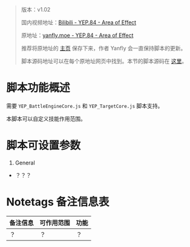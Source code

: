 > 版本：v1.02
>
> 国内视频地址：[Bilibili - YEP.84 - Area of Effect](https://www.bilibili.com/video/av3174787/#page=89)
>
> 原地址：[yanfly.moe - YEP.84 - Area of Effect](http://yanfly.moe/2015/11/07/yep-25-damage-core/)
> 
> 推荐将原地址的 [主页](http://yanfly.moe/yep/) 保存下来，作者 Yanfly 会一直保持脚本的更新。
> 
> 脚本源码地址可以在每个原地址网页中找到。本节的脚本源码在 [这里](http://yanfly.moe/2016/03/18/yep-84-area-of-effect/)。

# 脚本功能概述

需要 `YEP_BattleEngineCore.js` 和 `YEP_TargetCore.js` 脚本支持。

本脚本可以自定义技能作用范围。

# 脚本可设置参数

1. General

- ？？？

# Notetags 备注信息表

备注信息|可作用范围|功能
:-|:-|:-
？|？|？

